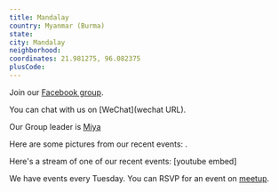 ```yaml
---
title: Mandalay
country: Myanmar (Burma)
state: 
city: Mandalay
neighborhood: 
coordinates: 21.981275, 96.082375
plusCode:
---
```

Join our [Facebook group](https://www.facebook.com/groups/free.code.camp.mandalay).

You can chat with us on [WeChat](wechat URL).

Our Group leader is [Miya](freecodecamp.org/miya)

Here are some pictures from our recent events:
![]().

Here's a stream of one of our recent events:
[youtube embed]

We have events every Tuesday. You can RSVP for an event on [meetup](meetupurl).
